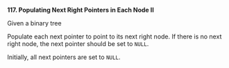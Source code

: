 **117. Populating Next Right Pointers in Each Node II**

Given a binary tree

Populate each next pointer to point to its next right node. If there is no next right node, the next pointer should be set to `NULL`.

Initially, all next pointers are set to `NULL`.